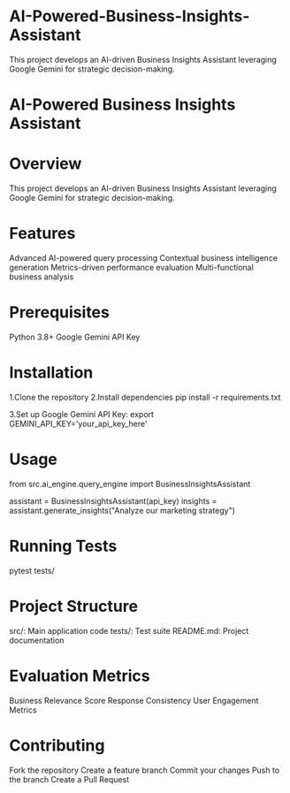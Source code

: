 # AI-Powered-Business-Insights-Assistant
This project develops an AI-driven Business Insights Assistant leveraging Google Gemini for strategic decision-making.



# AI-Powered Business Insights Assistant
# Overview
This project develops an AI-driven Business Insights Assistant leveraging Google Gemini for strategic decision-making.

# Features

Advanced AI-powered query processing
Contextual business intelligence generation
Metrics-driven performance evaluation
Multi-functional business analysis

# Prerequisites

Python 3.8+
Google Gemini API Key


# Installation
1.Clone the repository
2.Install dependencies
pip install -r requirements.txt

3.Set up Google Gemini API Key:
export GEMINI_API_KEY='your_api_key_here'


# Usage
from src.ai_engine.query_engine import BusinessInsightsAssistant

assistant = BusinessInsightsAssistant(api_key)
insights = assistant.generate_insights("Analyze our marketing strategy")

# Running Tests
pytest tests/

# Project Structure

src/: Main application code
tests/: Test suite
README.md: Project documentation

# Evaluation Metrics

Business Relevance Score
Response Consistency
User Engagement Metrics

# Contributing

Fork the repository
Create a feature branch
Commit your changes
Push to the branch
Create a Pull Request
